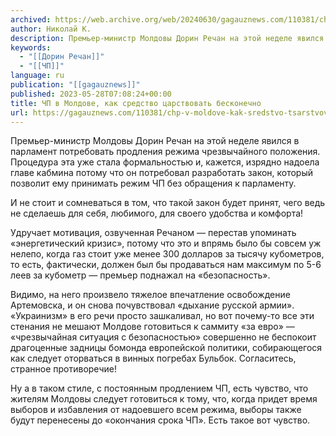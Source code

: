 ```yaml
---
archived: https://web.archive.org/web/20240630/gagauznews.com/110381/chp-v-moldove-kak-sredstvo-tsarstvovat-beskonechno.html
author: Николай К.
description: Премьер-министр Молдовы Дорин Речан на этой неделе явился в парламент потребовать продления режима чрезвычайного положения. Процедура эта уже стала формальностью и, кажется, изрядно надоела главе кабмина потому что он потребовал разработать закон, который позволит ему принимать режим ЧП без обращения к парламенту. И не стоит и сомневаться в том, что такой закон будет принят, чего ведь не сделаешь для себя, любимого, для своего удобства и комфорта! Удручает мотивация, озвученная Речаном — перестав упоминать «энергетический кризис», потому что это и впрямь было бы совсем уж нелепо, когда газ стоит уже менее 300 долларов за тысячу кубометров, то есть, фактически, должен был […]
keywords:
  - "[[Дорин Речан]]"
  - "[[ЧП]]"
language: ru
publication: "[[gagauznews]]"
published: 2023-05-28T07:08:24+00:00
title: ЧП в Молдове, как средство царствовать бесконечно
url: https://gagauznews.com/110381/chp-v-moldove-kak-sredstvo-tsarstvovat-beskonechno.html
---
```


Премьер-министр Молдовы Дорин Речан на этой неделе явился в парламент потребовать продления режима чрезвычайного положения. Процедура эта уже стала формальностью и, кажется, изрядно надоела главе кабмина потому что он потребовал разработать закон, который позволит ему принимать режим ЧП без обращения к парламенту.

И не стоит и сомневаться в том, что такой закон будет принят, чего ведь не сделаешь для себя, любимого, для своего удобства и комфорта!

Удручает мотивация, озвученная Речаном — перестав упоминать «энергетический кризис», потому что это и впрямь было бы совсем уж нелепо, когда газ стоит уже менее 300 долларов за тысячу кубометров, то есть, фактически, должен был бы продаваться нам максимум по 5-6 леев за кубометр — премьер поднажал на «безопасность».

Видимо, на него произвело тяжелое впечатление освобождение Артемовска, и он снова почувствовал «дыхание русской армии». «Украинизм» в его речи просто зашкаливал, но вот почему-то все эти стенания не мешают Молдове готовиться к саммиту «за евро» — «чрезвычайная ситуация с безопасностью» совершенно не беспокоит драгоценные задницы бомонда европейской политики, собирающегося как следует оторваться в винных погребах Бульбок. Согласитесь, странное противоречие!

Ну а в таком стиле, с постоянным продлением ЧП, есть чувство, что жителям Молдовы следует готовиться к тому, что, когда придет время выборов и избавления от надоевшего всем режима, выборы также будут перенесены до «окончания срока ЧП». Есть такое вот чувство.